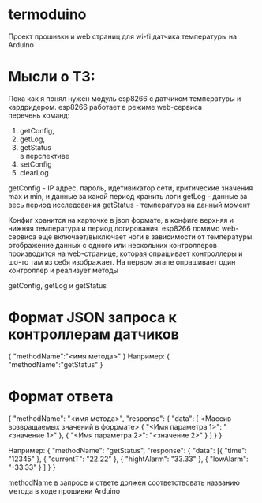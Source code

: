# termoduino
Проект прошивки и web страниц для wi-fi датчика температуры на Arduino

# Мысли о ТЗ:

Пока как я понял нужен модуль esp8266 с датчиком температуры и кардридером.
esp8266 работает в режиме web-сервиса <br/>
перечень команд:
1. getConfig,
2. getLog,
3. getStatus<br/>
в перспективе<br/>
4. setConfig
5. clearLog<br/>


getConfig - IP адрес, пароль, идетивикатор сети, критические значения max и min, и данные за какой период хранить логи
getLog - данные за весь период исследования
getStatus - температура на данный момент


Конфиг хранится на карточке в json формате, в конфиге верхняя и нижняя температура и 
период логирования.
esp8266 помимо web-сервиса еще включает/выключает ноги в зависимости от 
температуры.
отображение данных с одного или нескольких контроллеров производится на 
web-странице, которая опрашивает контроллеры и шо-то там из себя изображает.
На первом этапе опрашивает один контроллер и реализует методы

getConfig, getLog и getStatus

# Формат JSON запроса к контроллерам датчиков
{
    "methodName":"<имя метода>"
}
Например:
{
    "methodName":"getStatus"
} 


# Формат ответа

{
    "methodName": "<имя метода>",
    "response": {
        "data": [
            <Массив возвращаемых значений в форрмате>
            {
            "<Имя параметра 1>": "<значение 1>"
            }, {
            "<Имя параметра 2>": "<значение 2>"
            }
        ]
    }
}

Например:
{
    "methodName": "getStatus",
    "response": {
        "data": [{
            "time": "12345"
            }, {
            "currentT": "22.22"
            }, {
            "hightAlarm": "33.33"
            }, {
            "lowAlarm": "-33.33"
            }
        ]
    }
}

methodName в запросе и ответе должен соответствовать названию метода в коде прошивки Arduino
